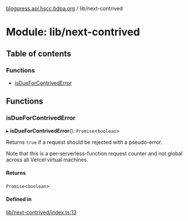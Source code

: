 [blogpress.api.hscc.bdpa.org](../README.md) / lib/next-contrived

# Module: lib/next-contrived

## Table of contents

### Functions

- [isDueForContrivedError](lib_next_contrived.md#isdueforcontrivederror)

## Functions

### isDueForContrivedError

▸ **isDueForContrivedError**(): `Promise`<`boolean`\>

Returns `true` if a request should be rejected with a pseudo-error.

Note that this is a per-serverless-function request counter and not global
across all Vercel virtual machines.

#### Returns

`Promise`<`boolean`\>

#### Defined in

[lib/next-contrived/index.ts:13](https://github.com/nhscc/blogpress.api.hscc.bdpa.org/blob/742232e/lib/next-contrived/index.ts#L13)
